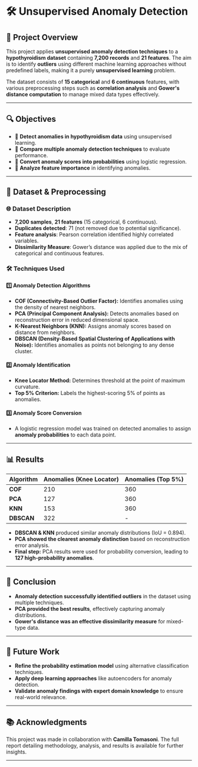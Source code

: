 # 🛠️ Unsupervised Anomaly Detection  

## 📃 Project Overview  
This project applies **unsupervised anomaly detection techniques** to a **hypothyroidism dataset** containing **7,200 records** and **21 features**. The aim is to identify **outliers** using different machine learning approaches without predefined labels, making it a purely **unsupervised learning** problem.

The dataset consists of **15 categorical** and **6 continuous** features, with various preprocessing steps such as **correlation analysis** and **Gower's distance computation** to manage mixed data types effectively.

---

## 🔍 Objectives  
- 🌟 **Detect anomalies in hypothyroidism data** using unsupervised learning.  
- 🌟 **Compare multiple anomaly detection techniques** to evaluate performance.  
- 🌟 **Convert anomaly scores into probabilities** using logistic regression.  
- 🌟 **Analyze feature importance** in identifying anomalies.

---

## 📝 Dataset & Preprocessing  
### 🌐 **Dataset Description**  
- **7,200 samples**, **21 features** (15 categorical, 6 continuous).  
- **Duplicates detected**: 71 (not removed due to potential significance).  
- **Feature analysis**: Pearson correlation identified highly correlated variables.  
- **Dissimilarity Measure**: Gower’s distance was applied due to the mix of categorical and continuous features.

### 🛠️ **Techniques Used**  
#### 1️⃣ Anomaly Detection Algorithms  
- **COF (Connectivity-Based Outlier Factor):** Identifies anomalies using the density of nearest neighbors.  
- **PCA (Principal Component Analysis):** Detects anomalies based on reconstruction error in reduced dimensional space.  
- **K-Nearest Neighbors (KNN):** Assigns anomaly scores based on distance from neighbors.  
- **DBSCAN (Density-Based Spatial Clustering of Applications with Noise):** Identifies anomalies as points not belonging to any dense cluster.  

#### 2️⃣ Anomaly Identification  
- **Knee Locator Method:** Determines threshold at the point of maximum curvature.  
- **Top 5% Criterion:** Labels the highest-scoring 5% of points as anomalies.  

#### 3️⃣ Anomaly Score Conversion  
- A logistic regression model was trained on detected anomalies to assign **anomaly probabilities** to each data point.  

---

## 📊 Results  
| Algorithm | Anomalies (Knee Locator) | Anomalies (Top 5%) |  
|-----------|--------------------------|----------------------|  
| **COF**   | 210                      | 360                  |  
| **PCA**   | 127                      | 360                  |  
| **KNN**   | 153                      | 360                  |  
| **DBSCAN**| 322                      | -                    |  

- **DBSCAN & KNN** produced similar anomaly distributions (IoU = 0.894).  
- **PCA showed the clearest anomaly distinction** based on reconstruction error analysis.  
- **Final step:** PCA results were used for probability conversion, leading to **127 high-probability anomalies**.

---

## 📝 Conclusion  
- **Anomaly detection successfully identified outliers** in the dataset using multiple techniques.  
- **PCA provided the best results**, effectively capturing anomaly distributions.  
- **Gower's distance was an effective dissimilarity measure** for mixed-type data.  

---

## 🎨 Future Work  
- **Refine the probability estimation model** using alternative classification techniques.  
- **Apply deep learning approaches** like autoencoders for anomaly detection.  
- **Validate anomaly findings with expert domain knowledge** to ensure real-world relevance.  

---

## 📚 Acknowledgments  
This project was made in collaboration with **Camilla Tomasoni**. The full report detailing methodology, analysis, and results is available for further insights.

---

